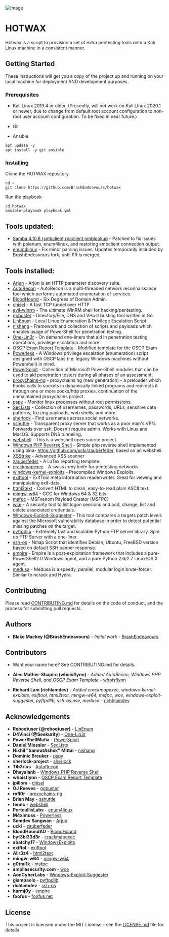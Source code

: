 ![image](https://travis-ci.com/BrashEndeavours/hotwax.svg?branch=master)

# HOTWAX

Hotwax is a script to provision a set of extra pentesting tools onto a Kali Linux machine in a consistent manner.

## Getting Started

These instructions will get you a copy of the project up and running on your local machine for deployment AND development purposes.

### Prerequisites

* Kali Linux 2019.4 or older.  (Presently, will not work on Kali LInux 2020.1 or newer, due to change from default root account configuration to non-root user account configuration. To be fixed in near future.)

* Git
* Ansible

```
apt update -y
apt install -y git ansible
```

### Installing

Clone the HOTWAX repository.

```
cd ~
git clone https://github.com/BrashEndeavours/hotwax
```

Run the playbook

```
cd hotwax
ansible-playbook playbook.yml
```

## Tools updated:
 - [Samba 4.10.8 (smbclient,rpcclient,nmblookup](https://github.com/samba-team/samba) - Patched to fix issues with polenum, enum4linux, and restoring smbclient connection output.
 - [enum4linux](https://github.com/portcullislabs/enum4linux) - Fix minor parsing issues. Updates temporarily included by BrashEndeavours fork, until PR is merged.

## Tools installed:
 - [Arjun](https://github.com/s0md3v/Arjun) - Arjun is an HTTP parameter discovery suite.
 - [AutoRecon](https://github.com/Tib3rius/AutoRecon) - AutoRecon is a multi-threaded network reconnaissance tool which performs automated enumeration of services.
 - [BloodHound](https://github.com/BloodHoundAD/BloodHound) - Six Degrees of Domain Admin.
 - [chisel](https://github.com/jpillora/chisel) - A fast TCP tunnel over HTTP
 - [evil-winrm](https://github.com/Hackplayers/evil-winrm) - The ultimate WinRM shell for hacking/pentesting.
 - [gobuster](https://github.com/OJ/gobuster) - Directory/File, DNS and VHost busting tool written in Go
 - [LinEnum](https://github.com/rebootuser/LinEnum) - Local Linux Enumeration & Privilege Escalation Script 
 - [nishang](https://github.com/samratashok/nishang) - Framework and collection of scripts and payloads which enables usage of PowerShell for penetration testing.
 - [One-Lin3r](https://github.com/D4Vinci/One-Lin3r) - On demand one-liners that aid in penetration testing operations, privilege escalation and more
 - [OSCP Exam Report Template](https://github.com/whoisflynn/OSCP-Exam-Report-Template) - Modified template for the OSCP Exam
 - [Powerless](https://github.com/M4ximuss/Powerless) - A Windows privilege escalation (enumeration) script designed with OSCP labs (i.e. legacy Windows machines without Powershell) in mind.
 - [PowerSploit](https://github.com/PowerShellMafia/PowerSploit) - Collection of Microsoft PowerShell modules that can be used to aid penetration testers during all phases of an assessment.
 - [proxychains-ng](https://github.com/rofl0r/proxychains-ng) - proxychains ng (new generation) - a preloader which hooks calls to sockets in dynamically linked programs and redirects it through one or more socks/http proxies. continuation of the unmaintained proxychains project.
 - [pspy](https://github.com/DominicBreuker/pspy) - Monitor linux processes without root permissions.
 - [SecLists](https://github.com/danielmiessler/SecLists) - Collection of usernames, passwords, URLs, sensitive data patterns, fuzzing payloads, web shells, and more.
 - [sherlock](https://github.com/sherlock-project/sherlock) - Find usernames across social networks.
 - [sshuttle](https://github.com/sshuttle/sshuttle) - Transparent proxy server that works as a poor man's VPN. Forwards over ssh. Doesn't require admin. Works with Linux and MacOS. Supports DNS tunneling.
 - [webshell](https://github.com/tennc/webshell) - This is a webshell open source project.
 - [Windows PHP Reverse Shell](https://github.com/Dhayalanb/windows-php-reverse-shell) - Simple php reverse shell implemented using bina- https://github.com/ucki/zauberfeder, based on an webshell.
 - [XSStrike](https://github.com/s0md3v/XSStrike) - Advanced XSS scanner
 - [zauberfeder](https://github.com/ucki/zauberfeder) - A LaTex reporting template.
 - [crackmapexec](https://github.com/byt3bl33d3r/CrackMapExec) - A swiss army knife for pentesting networks.
 - [windows-kernel-exploits](https://github.com/SecWiki/windows-kernel-exploits) - Precompiled Windows Exploits.
 - [exiftool](https://github.com/exiftool/exiftool) - ExifTool meta information reader/writer.  Great for viewing and manipulating exif-data.
 - [html2text](https://github.com/Alir3z4/html2text/) - Convert HTML to clean, easy-to-read plain ASCII text.
 - [mingw-w64](http://mingw-w64.org/doku.php) - GCC for Windows 64 & 32 bits.
 - [msfpc](https://github.com/g0tmi1k/msfpc) - MSFvenom Payload Creator (MSFPC)
 - [wce](https://www.ampliasecurity.com/research/windows-credentials-editor/) - A security tool to list logon sessions and add, change, list and delete associated credentials.
 - [Windows-Exploit-Suggester](https://github.com/AonCyberLabs/Windows-Exploit-Suggester) - This tool compares a targets patch levels against the Microsoft vulnerability database in order to detect potential missing patches on the target.
 - [pyftpdlib](https://github.com/giampaolo/pyftpdlib) - Extremely fast and scalable Python FTP server library.  Spin up FTP Server with a one-liner.
 - [ssh-os](https://github.com/richlamdev/ssh-default-banners) - Nmap Script that identifies Debian, Ubuntu, FreeBSD version based on default SSH banner response.
 - [empire](https://github.com/EmpireProject/Empire) - Empire is a post-exploitation framework that includes a pure-PowerShell2.0 Windows agent, and a pure Python 2.6/2.7 Linux/OS X agent.
 - [medusa](http://foofus.net/goons/jmk/medusa/medusa.html) - Medusa is a speedy, parallel, modular login brute-forcer.  Similar to ncrack and Hydra.

## Contributing

Please read [CONTRIBUTING.md](https://github.com/BrashEndeavours/hotwax/blob/master/CONTRIBUTING.md) for details on the code of conduct, and the process for submitting pull requests.

## Authors

* **Blake Mackey (@BrashEndeavours)** - *Initial work* - [BrashEndeavours](https://github.com/BrashEndeavours)

## Contributors

* Want your name here? See CONTRIBUTING.md for details.

* **Alec Mather-Shapiro (whoisflynn)** - *Added AutoRecon, Windows PHP Reverse Shell, and OSCP Exam Template* - [whoisflynn](https://github.com/whoisflynn)
* **Richard Lam (richlamdev)** - *Added crackmapexec, windows-kernel-exploits, exiftool, html2text, mingw-w64, msfpc, wce, windows-exploit-suggester, pyftpdlib, ssh-os.nse, medusa* - [richhlamdev](https://github.com/richlamdev/)

## Acknowledgements

* **Rebootuser (@rebootuser)** - [LinEnum](https://github.com/rebootuser/LinEnum)
* **D4Vinci (@Seekurity)** - [One-Lin3r](https://github.com/D4Vinci/One-Lin3r)
* **PowerShellMafia** - [PowerSploit](https://github.com/PowerShellMafia/PowerSploit)
* **Daniel Miessler** - [SecLists](https://github.com/danielmiessler/SecLists)
* **Nikhil "SamratAshok" Mittal** - [nishang](https://github.com/samratashok/nishang)
* **Dominic Breuker** - [pspy](https://github.com/DominicBreuker/pspy)
* **sherlock-project** - [sherlock](https://github.com/sherlock-project/sherlock)
* **Tib3rius** - [AutoRecon](https://github.com/Tib3rius/AutoRecon)
* **Dhayalanb** - [Windows PHP Reverse Shell](https://github.com/Dhayalanb/windows-php-reverse-shell)
* **whoisflynn** - [OSCP Exam Report Template](https://github.com/whoisflynn/OSCP-Exam-Report-Template)
* **jpillora** - [chisel](https://github.com/jpillora/chisel)
* **OJ Reeves** - [gobuster](https://github.com/OJ/gobuster)
* **rofl0r** - [proxychains-ng](https://github.com/rofl0r/proxychains-ng)
* **Brian May** - [sshuttle](https://github.com/sshuttle/sshuttle)
* **tennc** - [webshell](https://github.com/tennc/webshell)
* **PortcullisLabs** - [enum4linux](https://github.com/portcullislabs/enum4linux)
* **M4ximuss** - [Powerless](https://github.com/M4ximuss/Powerless)
* **Somdev Sangwan** - [Arjun](https://github.com/s0md3v/Arjun)
* **ucki** - [zauberfeder](https://github.com/ucki)
* **BloodHoundAD** - [BloodHound](https://github.com/BloodHoundAD)
* **byt3bl33d3r** - [crackmapexec](https://github.com/byt3bl33d3r/CrackMapExec)
* **abatchy17** - [WindowsExploits](https://github.com/abatchy17/WindowsExploits)
* **exiftol** - [exiftool](https://github.com/exiftool/exiftool)
* **Alir3z4** - [html2text](https://github.com/Alir3z4/html2text/)
* **mingw-w64** - [mingw-w64](http://mingw-w64.org/doku.php)
* **g0tmi1k** - [msfpc](https://github.com/g0tmi1k/msfpc)
* **ampliasecurity.com** - [wce](https://www.ampliasecurity.com/research/windows-credentials-editor/)
* **AonCyberLabs** - [Windows-Exploit-Suggester](https://github.com/AonCyberLabs/Windows-Exploit-Suggester)
* **giampaolo** - [pyftpdlib](https://github.com/giampaolo/pyftpdlib)
* **richlamdev** - [ssh-os](https://github.com/richlamdev/ssh-default-banners)
* **harmj0y** - [empire](https://github.com/EmpireProject/Empire)
* **foofus** - [foofus.net](http://foofus.net/goons/jmk/medusa/medusa.html)

## License

This project is licensed under the MIT License - see the [LICENSE.md](LICENSE.md) file for details

